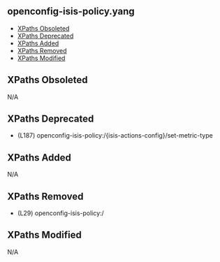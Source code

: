 ## openconfig-isis-policy.yang

- [XPaths Obsoleted](#xpaths-obsoleted)
- [XPaths Deprecated](#xpaths-deprecated)
- [XPaths Added](#xpaths-added)
- [XPaths Removed](#xpaths-removed)
- [XPaths Modified](#xpaths-modified)

## XPaths Obsoleted

N/A

## XPaths Deprecated

- (L187)	openconfig-isis-policy:/{isis-actions-config}/set-metric-type

## XPaths Added

N/A

## XPaths Removed

- (L29)	openconfig-isis-policy:/

## XPaths Modified

N/A

